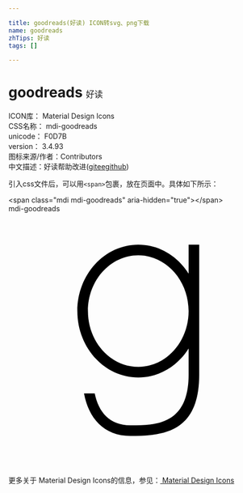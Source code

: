 ```yaml
---

title: goodreads(好读) ICON转svg、png下载
name: goodreads
zhTips: 好读
tags: []

---
```


# goodreads  <small style="font-size: 60%;font-weight: 100">好读</small>


<div class="detail-page">
<p>
<span>
ICON库：
<span class="badge-secondary badge">Material Design Icons</span> 
</span>
<br/>
<span>
CSS名称：
<span class="badge-secondary badge">mdi-goodreads</span> 
</span>
<br/>
<span>
unicode：
<span class="badge-secondary badge">F0D7B</span> 
<copy-btn content='F0D7B' btn-title=""></copy-btn>
<copy-btn :content='String.fromCodePoint(parseInt("F0D7B", 16))' btn-title="复制U"></copy-btn>
</span>
<br/>
<span>
version：
<span class="badge-secondary badge">3.4.93</span> 
</span>
<br/>
<span>图标来源/作者：<span class="badge-light badge">Contributors</span></span> 
<br/>
<span class="zh-detail">中文描述：<span class="badge-primary badge">好读</span><span class="help-link"><span>帮助改进</span>(<a href="https://gitee.com/liuwave/icon-helper/edit/master/json/material/goodreads.json" target="_blank" rel="noopener noreferrer">gitee</a><a href="https://github.com/liuwave/icon-helper/edit/master/json/material/goodreads.json" target="_blank" rel="noopener noreferrer">github</a></span>)</span><br/>
</p>
</div>
<div class="alert alert-dark">
  <i class="mdi mdi-goodreads mdi-48px"></i>
  <i class="mdi mdi-goodreads mdi-36px"></i>
  <i class="mdi mdi-goodreads mdi-24px"></i>
  <i class="mdi mdi-goodreads mdi-18px"></i>
</div>
<div>
  <p>引入css文件后，可以用<code>&lt;span&gt;</code>包裹，放在页面中。具体如下所示：    
  </p>
  <div class="alert alert-primary" style="font-size: 14px">
    &lt;span class="mdi mdi-goodreads" aria-hidden="true"&gt;&lt;/span&gt;
    <copy-btn content='<span class="mdi mdi-goodreads" aria-hidden="true"></span>'></copy-btn>
  </div>
  <div class="alert alert-secondary">
    <i class="mdi mdi-goodreads"
    style="font-size: 24px"
    aria-hidden="true"></i> mdi-goodreads
    <copy-btn content="mdi-goodreads" btn-title="复制图标名称"></copy-btn>
  </div>
</div>
<div id="svg" class="svg-wrap">
<svg xmlns="http://www.w3.org/2000/svg" viewBox="0 0 24 24"><path d="M17,12.77C15.96,14.42 14.22,15.5 12.25,15.5C9.07,15.5 6.5,12.7 6.5,9.25C6.5,5.8 9.07,3 12.25,3C14.22,3 15.96,4.08 17,5.73V3H18V15.25C18,20.71 14.54,21 11.5,21C9,21 7.55,19.31 7.13,17H8.14C8.5,18.75 9.54,20 11.5,20C13.72,20 17,20.05 17,15.25V15.25L17,12.77M12.25,4C9.63,4 7.5,6.35 7.5,9.25C7.5,12.15 9.63,14.5 12.25,14.5C14.87,14.5 17,12.15 17,9.25C17,6.35 14.87,4 12.25,4Z" /></svg>
</div>
<detail full-name='mdi-goodreads'></detail>
    
<div><p>更多关于 Material Design Icons的信息，参见：<a target="_blank" href="https://iconhelper.cn/material.html"> Material Design Icons</a>
</p></div>
